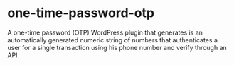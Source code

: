 # one-time-password-otp
A one-time password (OTP) WordPress plugin that generates is an automatically generated numeric string of numbers that authenticates a user for a single transaction using his phone number and verify through an API.
